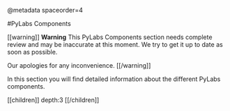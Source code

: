 @metadata spaceorder=4

#PyLabs Components

[[warning]]
**Warning**
This PyLabs Components section needs complete review and may be inaccurate at this moment. We try to get it up to date as soon as possible.

Our apologies for any inconvenience.
[[/warning]]


In this section you will find detailed information about the different PyLabs components.

[[children]]
depth:3
[[/children]]